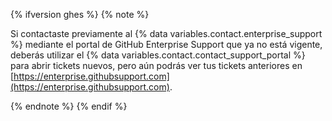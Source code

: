 {% ifversion ghes %}
{% note %}

Si contactaste previamente al {% data variables.contact.enterprise_support %} mediante el portal de GitHub Enterprise Support que ya no está vigente, deberás utilizar el {% data variables.contact.contact_support_portal %} para abrir tickets nuevos, pero aún podrás ver tus tickets anteriores en [https://enterprise.githubsupport.com](https://enterprise.githubsupport.com).

{% endnote %}
{% endif %}

